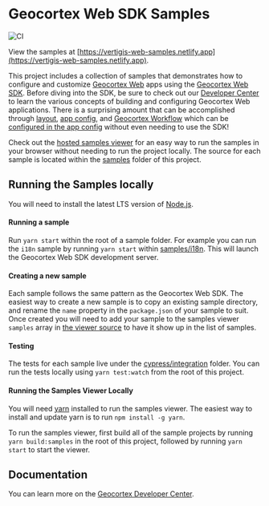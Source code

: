 # Geocortex Web SDK Samples

![CI](https://github.com/geocortex/vertigis-web-samples/workflows/CI/badge.svg)

View the samples at [https://vertigis-web-samples.netlify.app](https://vertigis-web-samples.netlify.app).

This project includes a collection of samples that demonstrates how to configure and customize [Geocortex Web](https://www.geocortex.com/products/gxw/) apps using the [Geocortex Web SDK](https://developers.geocortex.com/docs/web/sdk-overview). Before diving into the SDK, be sure to check out our [Developer Center](https://developers.geocortex.com/docs/web/overview) to learn the various concepts of building and configuring Geocortex Web applications. There is a surprising amount that can be accomplished through [layout](https://developers.geocortex.com/docs/web/configuration-layout), [app config](https://developers.geocortex.com/docs/web/configuration-app-config), and [Geocortex Workflow](https://www.geocortex.com/products/geocortex-workflow/) which can be [configured in the app config](https://developers.geocortex.com/docs/web/tutorial-run-workflow-app-config) without even needing to use the SDK!

Check out the [hosted samples viewer](https://vertigis-web-samples.netlify.app/) for an easy way to run the samples in your browser without needing to run the project locally. The source for each sample is located within the [samples](samples) folder of this project.

## Running the Samples locally

You will need to install the latest LTS version of [Node.js](https://nodejs.org/).

#### Running a sample

Run `yarn start` within the root of a sample folder. For example you can run the `i18n` sample by running `yarn start` within [samples/i18n](samples/i18n). This will launch the Geocortex Web SDK development server.

#### Creating a new sample

Each sample follows the same pattern as the Geocortex Web SDK. The easiest way to create a new sample is to copy an existing sample directory, and rename the `name` property in the `package.json` of your sample to suit. Once created you will need to add your sample to the samples viewer `samples` array in [the viewer source](viewer/src/App.tsx) to have it show up in the list of samples.

#### Testing

The tests for each sample live under the [cypress/integration](cypress/integration) folder. You can run the tests locally using `yarn test:watch` from the root of this project.

#### Running the Samples Viewer Locally

You will need [yarn](https://yarnpkg.com/) installed to run the samples viewer. The easiest way to install and update yarn is to run `npm install -g yarn`.

To run the samples viewer, first build all of the sample projects by running `yarn build:samples` in the root of this project, followed by running `yarn start` to start the viewer.

## Documentation

You can learn more on the [Geocortex Developer Center](https://developers.geocortex.com/docs/web/overview).
